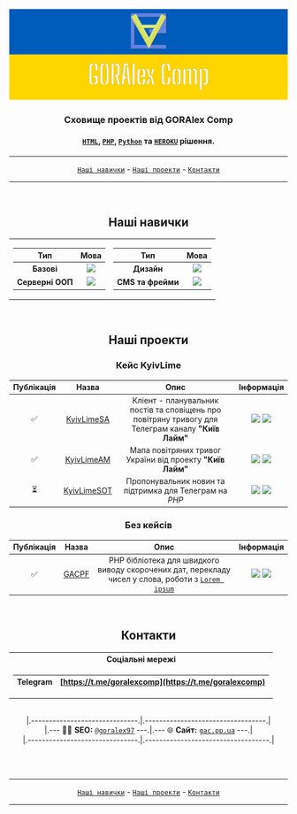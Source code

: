 <div align="center">
	<img hight="100" src="https://github.com/GORAlexComp/.github/blob/main/profile/header.jpg?raw=true">
	<h3>Сховище проектів від <b>GORAlex Comp</b></h3>
	<h4><a Href="https://github.com/orgs/GORAlexComp/repositories?language=html&type=public"><code>HTML</code></a>, <a href="https://github.com/orgs/GORAlexComp/repositories?language=php&type=public"><code>PHP</code></a>, <a href="https://github.com/orgs/GORAlexComp/repositories?language=python&type=public"><code>Python</code></a> та <a href="https://heroku.com/"><code>HEROKU</code></a> рішення.</h4>
</div>

---
<div align="center">
<a href="https://github.com/GORAlexComp#наші-навички"><code>Наші навички</code></a> - <a href="https://github.com/GORAlexComp#наши-проекты"><code>Наші проекти</code></a> - <a href="https://github.com/GORAlexComp#контакти"><code>Контакти</code></a>
</div>

---

<br>

<h2 align="center">Наші навички</h2>

<table align="center">
<tr><td>

| Тип | Мова |
|:----:|:----:|
| **Базові** | [![](https://skillicons.dev/icons?i=html,css,scss,js,jquery)]() |
| **Серверні ООП** | [![](https://skillicons.dev/icons?i=php,python,java,nodejs)]() |

</td><td>

| Тип | Мова |
|:----:|:----:|
| **Дизайн** | [![](https://skillicons.dev/icons?i=photoshop,figma)]() |
| **CMS та фрейми** | [![](https://skillicons.dev/icons?i=wordpress)]() |

</td>
</tr>
</table>

<br>

<h2 align="center">Наші проекти</h2>

<h3 align="center">Кейс KyivLime</h3>

| Публікація | Назва | Опис | Інформація |
|:----------:|:--------:|:--------:|:----------:|
| ✅ | [KyivLimeSA](https://github.com/goralexcomp/KyivLimeSA) | Кліент - планувальник постів та сповіщень про повітряну тривогу для Телеграм каналу **"Київ Лайм"** | ![](https://img.shields.io/github/release/goralexcomp/KyivLimeSA.svg) ![](https://img.shields.io/github/issues/goralexcomp/KyivLimeSA.svg) |
| ✅ | [KyivLimeAM](https://github.com/goralexcomp/KyivLimeAM) | Мапа повітряних тривог України від проекту **"Київ Лайм"** | ![](https://img.shields.io/github/release/goralexcomp/KyivLimeAM.svg) ![](https://img.shields.io/github/issues/goralexcomp/KyivLimeAM.svg) |
| ⏳ | [KyivLimeSOT](https://github.com/goralexcomp/KyivLimeSOT) | Пропонувальник новин та підтримка для Телеграм на _PHP_ | ![](https://img.shields.io/github/release/goralexcomp/KyivLimeSOT.svg) ![](https://img.shields.io/github/issues/goralexcomp/KyivLimeSOT.svg) |

<p></p>
<h3 align="center">Без кейсів</h3>

| Публікація | Назва | Опис | Інформація |
|:----------:|:--------:|:--------:|:----------:|
| ✅ |  [GACPF](https://github.com/goralexcomp/gacpf) | PHP бібліотека для швидкого виводу скорочених дат, перекладу чисел у слова, роботи з [`Lorem ipsum`](https://lipsum.com/) | ![](https://img.shields.io/github/release/goralexcomp/gacpf.svg) ![](https://img.shields.io/github/issues/goralexcomp/gacpf.svg) |

<br>

<h2 align="center">Контакти</h2>
<table align="center">

<tr><th>Соціальні мережі</th></tr>

<tr><td>

| Telegram | [https://t.me/goralexcomp](https://t.me/goralexcomp) |
|:-------:|:-------:|

</td></tr>

</table>

<br>

<div align="center">
|.------------------------------.|.----------------------------------.| <br>
	|.--- 👨‍💻 <b>SEO:</b> <a href="https://github.com/goralex97" title="Github profile GorAlex97`s"><code>@goralex97</code></a> ---.|.--- 🌐 <b>Сайт:</b> <a href="https://gac.pp.ua" title="Site gac.pp.ua"><code>gac.pp.ua</code></a> ---.| 	<br>
	|.-------------------------------.|.-----------------------------------.|
</div>

<br><br>

---
<div align="center">
<a href="https://github.com/GORAlexComp#наші-навички"><code>Наші навички</code></a> - <a href="https://github.com/GORAlexComp#наши-проекты"><code>Наші проекти</code></a> - <a href="https://github.com/GORAlexComp#контакти"><code>Контакти</code></a>
</div>

---
